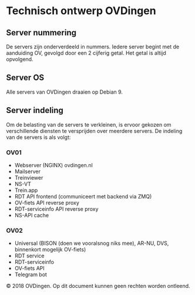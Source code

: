 # Technisch ontwerp OVDingen

## Server nummering
De servers zijn onderverdeeld in nummers. Iedere server begint met de aanduiding OV, gevolgd door een 2 cijferig getal. Het getal is altijd opvolgend.

## Server OS
Alle servers van OVDingen draaien op Debian 9.

## Server indeling
Om de belasting van de servers te verkleinen, is ervoor gekozen om verschillende diensten te versprijden over meerdere servers. De indeling van de servers is als volgt:

### OV01

* Webserver (NGINX) ovdingen.nl
* Mailserver
* Treinviewer
* NS-VT
* Trein.app
* RDT API frontend (communiceert met backend via ZMQ)
* OV-fiets API reverse proxy
* RDT-serviceinfo API reverse proxy
* NS-API cache

### OV02

* Universal (BISON (doen we vooralsnog niks mee), AR-NU, DVS, binnenkort mogelijk OV-fiets)
* RDT service
* RDT-serviceinfo
* OV-fiets API
* Telegram bot

&copy; 2018 OVDingen. Op dit document kunnen geen rechten worden ontleend.
